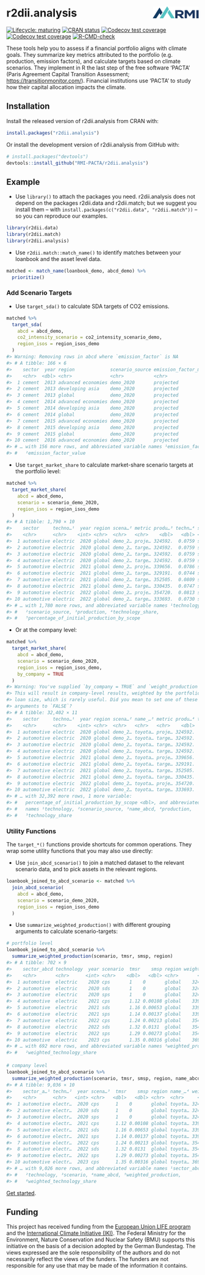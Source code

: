 
<!-- README.md is generated from README.Rmd. Please edit that file -->

# r2dii.analysis <img src="man/figures/logo.png" align="right" width="120" />

<!-- badges: start -->

[![Lifecycle:
maturing](https://img.shields.io/badge/lifecycle-maturing-blue.svg)](https://lifecycle.r-lib.org/articles/stages.html)
[![CRAN
status](https://www.r-pkg.org/badges/version/r2dii.analysis)](https://CRAN.R-project.org/package=r2dii.analysis)
[![Codecov test
coverage](https://codecov.io/gh/rmi-pacta/r2dii.analysis/branch/main/graph/badge.svg)](https://app.codecov.io/gh/rmi-pacta/r2dii.analysis?branch=main)
[![Codecov test
coverage](https://codecov.io/gh/RMI-PACTA/r2dii.analysis/branch/main/graph/badge.svg)](https://app.codecov.io/gh/RMI-PACTA/r2dii.analysis?branch=main)
[![R-CMD-check](https://github.com/RMI-PACTA/r2dii.analysis/actions/workflows/R-CMD-check.yaml/badge.svg)](https://github.com/RMI-PACTA/r2dii.analysis/actions/workflows/R-CMD-check.yaml)
<!-- badges: end -->

These tools help you to assess if a financial portfolio aligns with
climate goals. They summarize key metrics attributed to the portfolio
(e.g. production, emission factors), and calculate targets based on
climate scenarios. They implement in R the last step of the free
software ‘PACTA’ (Paris Agreement Capital Transition Assessment;
<https://transitionmonitor.com/>). Financial institutions use ‘PACTA’ to
study how their capital allocation impacts the climate.

## Installation

Install the released version of r2dii.analysis from CRAN with:

``` r
install.packages("r2dii.analysis")
```

Or install the development version of r2dii.analysis from GitHub with:

``` r
# install.packages("devtools")
devtools::install_github("RMI-PACTA/r2dii.analysis")
```

## Example

-   Use `library()` to attach the packages you need. r2dii.analysis does
    not depend on the packages r2dii.data and r2dii.match; but we
    suggest you install them – with
    `install.packages(c("r2dii.data", "r2dii.match"))` – so you can
    reproduce our examples.

``` r
library(r2dii.data)
library(r2dii.match)
library(r2dii.analysis)
```

-   Use `r2dii.match::match_name()` to identify matches between your
    loanbook and the asset level data.

``` r
matched <- match_name(loanbook_demo, abcd_demo) %>%
  prioritize()
```

### Add Scenario Targets

-   Use `target_sda()` to calculate SDA targets of CO2 emissions.

``` r
matched %>%
  target_sda(
    abcd = abcd_demo,
    co2_intensity_scenario = co2_intensity_scenario_demo,
    region_isos = region_isos_demo
  )
#> Warning: Removing rows in abcd where `emission_factor` is NA
#> # A tibble: 166 × 6
#>    sector  year region             scenario_source emission_factor_met…¹ emiss…²
#>    <chr>  <dbl> <chr>              <chr>           <chr>                   <dbl>
#>  1 cement  2013 advanced economies demo_2020       projected              0.0217
#>  2 cement  2013 developing asia    demo_2020       projected              0.0606
#>  3 cement  2013 global             demo_2020       projected              0.658 
#>  4 cement  2014 advanced economies demo_2020       projected              0.0219
#>  5 cement  2014 developing asia    demo_2020       projected              0.0604
#>  6 cement  2014 global             demo_2020       projected              0.659 
#>  7 cement  2015 advanced economies demo_2020       projected              0.0221
#>  8 cement  2015 developing asia    demo_2020       projected              0.0603
#>  9 cement  2015 global             demo_2020       projected              0.660 
#> 10 cement  2016 advanced economies demo_2020       projected              0.0223
#> # … with 156 more rows, and abbreviated variable names ¹​emission_factor_metric,
#> #   ²​emission_factor_value
```

-   Use `target_market_share` to calculate market-share scenario targets
    at the portfolio level:

``` r
matched %>%
  target_market_share(
    abcd = abcd_demo,
    scenario = scenario_demo_2020,
    region_isos = region_isos_demo
  )
#> # A tibble: 1,790 × 10
#>    sector     techno…¹  year region scena…² metric produ…³ techn…⁴ scope perce…⁵
#>    <chr>      <chr>    <int> <chr>  <chr>   <chr>    <dbl>   <dbl> <chr>   <dbl>
#>  1 automotive electric  2020 global demo_2… proje… 324592.  0.0759 sect… 0      
#>  2 automotive electric  2020 global demo_2… targe… 324592.  0.0759 sect… 0      
#>  3 automotive electric  2020 global demo_2… targe… 324592.  0.0759 sect… 0      
#>  4 automotive electric  2020 global demo_2… targe… 324592.  0.0759 sect… 0      
#>  5 automotive electric  2021 global demo_2… proje… 339656.  0.0786 sect… 0.00352
#>  6 automotive electric  2021 global demo_2… targe… 329191.  0.0744 sect… 0.00108
#>  7 automotive electric  2021 global demo_2… targe… 352505.  0.0809 sect… 0.00653
#>  8 automotive electric  2021 global demo_2… targe… 330435.  0.0747 sect… 0.00137
#>  9 automotive electric  2022 global demo_2… proje… 354720.  0.0813 sect… 0.00705
#> 10 automotive electric  2022 global demo_2… targe… 333693.  0.0730 sect… 0.00213
#> # … with 1,780 more rows, and abbreviated variable names ¹​technology,
#> #   ²​scenario_source, ³​production, ⁴​technology_share,
#> #   ⁵​percentage_of_initial_production_by_scope
```

-   Or at the company level:

``` r
matched %>%
  target_market_share(
    abcd = abcd_demo,
    scenario = scenario_demo_2020,
    region_isos = region_isos_demo,
    by_company = TRUE
  )
#> Warning: You've supplied `by_company = TRUE` and `weight_production = TRUE`.
#> This will result in company-level results, weighted by the portfolio
#> loan size, which is rarely useful. Did you mean to set one of these
#> arguments to `FALSE`?
#> # A tibble: 32,402 × 11
#>    sector     techno…¹  year region scena…² name_…³ metric produ…⁴ techn…⁵ scope
#>    <chr>      <chr>    <int> <chr>  <chr>   <chr>   <chr>    <dbl>   <dbl> <chr>
#>  1 automotive electric  2020 global demo_2… toyota… proje… 324592.  0.0759 sect…
#>  2 automotive electric  2020 global demo_2… toyota… targe… 324592.  0.0759 sect…
#>  3 automotive electric  2020 global demo_2… toyota… targe… 324592.  0.0759 sect…
#>  4 automotive electric  2020 global demo_2… toyota… targe… 324592.  0.0759 sect…
#>  5 automotive electric  2021 global demo_2… toyota… proje… 339656.  0.0786 sect…
#>  6 automotive electric  2021 global demo_2… toyota… targe… 329191.  0.0744 sect…
#>  7 automotive electric  2021 global demo_2… toyota… targe… 352505.  0.0809 sect…
#>  8 automotive electric  2021 global demo_2… toyota… targe… 330435.  0.0747 sect…
#>  9 automotive electric  2022 global demo_2… toyota… proje… 354720.  0.0813 sect…
#> 10 automotive electric  2022 global demo_2… toyota… targe… 333693.  0.0730 sect…
#> # … with 32,392 more rows, 1 more variable:
#> #   percentage_of_initial_production_by_scope <dbl>, and abbreviated variable
#> #   names ¹​technology, ²​scenario_source, ³​name_abcd, ⁴​production,
#> #   ⁵​technology_share
```

### Utility Functions

The `target_*()` functions provide shortcuts for common operations. They
wrap some utility functions that you may also use directly:

-   Use `join_abcd_scenario()` to join a matched dataset to the relevant
    scenario data, and to pick assets in the relevant regions.

``` r
loanbook_joined_to_abcd_scenario <- matched %>%
  join_abcd_scenario(
    abcd = abcd_demo,
    scenario = scenario_demo_2020,
    region_isos = region_isos_demo
  )
```

-   Use `summarize_weighted_production()` with different grouping
    arguments to calculate scenario-targets:

``` r
# portfolio level
loanbook_joined_to_abcd_scenario %>%
  summarize_weighted_production(scenario, tmsr, smsp, region)
#> # A tibble: 702 × 9
#>    sector_abcd technology  year scenario  tmsr    smsp region weighted…¹ weigh…²
#>    <chr>       <chr>      <int> <chr>    <dbl>   <dbl> <chr>       <dbl>   <dbl>
#>  1 automotive  electric    2020 cps       1    0       global    324592.  0.0380
#>  2 automotive  electric    2020 sds       1    0       global    324592.  0.0380
#>  3 automotive  electric    2020 sps       1    0       global    324592.  0.0380
#>  4 automotive  electric    2021 cps       1.12 0.00108 global    339656.  0.0393
#>  5 automotive  electric    2021 sds       1.16 0.00653 global    339656.  0.0393
#>  6 automotive  electric    2021 sps       1.14 0.00137 global    339656.  0.0393
#>  7 automotive  electric    2022 cps       1.24 0.00213 global    354720.  0.0406
#>  8 automotive  electric    2022 sds       1.32 0.0131  global    354720.  0.0406
#>  9 automotive  electric    2022 sps       1.29 0.00273 global    354720.  0.0406
#> 10 automotive  electric    2023 cps       1.35 0.00316 global    369784.  0.0419
#> # … with 692 more rows, and abbreviated variable names ¹​weighted_production,
#> #   ²​weighted_technology_share

# company level
loanbook_joined_to_abcd_scenario %>%
  summarize_weighted_production(scenario, tmsr, smsp, region, name_abcd)
#> # A tibble: 9,036 × 10
#>    sector_a…¹ techn…²  year scena…³  tmsr    smsp region name_…⁴ weigh…⁵ weigh…⁶
#>    <chr>      <chr>   <int> <chr>   <dbl>   <dbl> <chr>  <chr>     <dbl>   <dbl>
#>  1 automotive electr…  2020 cps      1    0       global toyota… 324592.  0.0380
#>  2 automotive electr…  2020 sds      1    0       global toyota… 324592.  0.0380
#>  3 automotive electr…  2020 sps      1    0       global toyota… 324592.  0.0380
#>  4 automotive electr…  2021 cps      1.12 0.00108 global toyota… 339656.  0.0393
#>  5 automotive electr…  2021 sds      1.16 0.00653 global toyota… 339656.  0.0393
#>  6 automotive electr…  2021 sps      1.14 0.00137 global toyota… 339656.  0.0393
#>  7 automotive electr…  2022 cps      1.24 0.00213 global toyota… 354720.  0.0406
#>  8 automotive electr…  2022 sds      1.32 0.0131  global toyota… 354720.  0.0406
#>  9 automotive electr…  2022 sps      1.29 0.00273 global toyota… 354720.  0.0406
#> 10 automotive electr…  2023 cps      1.35 0.00316 global toyota… 369784.  0.0419
#> # … with 9,026 more rows, and abbreviated variable names ¹​sector_abcd,
#> #   ²​technology, ³​scenario, ⁴​name_abcd, ⁵​weighted_production,
#> #   ⁶​weighted_technology_share
```

[Get
started](https://rmi-pacta.github.io/r2dii.analysis/articles/r2dii-analysis.html).

## Funding

This project has received funding from the [European Union LIFE
program](https://wayback.archive-it.org/12090/20210412123959/https://ec.europa.eu/easme/en/)
and the [International Climate Initiative
(IKI)](https://www.international-climate-initiative.com/en/search-project/).
The Federal Ministry for the Environment, Nature Conservation and
Nuclear Safety (BMU) supports this initiative on the basis of a decision
adopted by the German Bundestag. The views expressed are the sole
responsibility of the authors and do not necessarily reflect the views
of the funders. The funders are not responsible for any use that may be
made of the information it contains.
